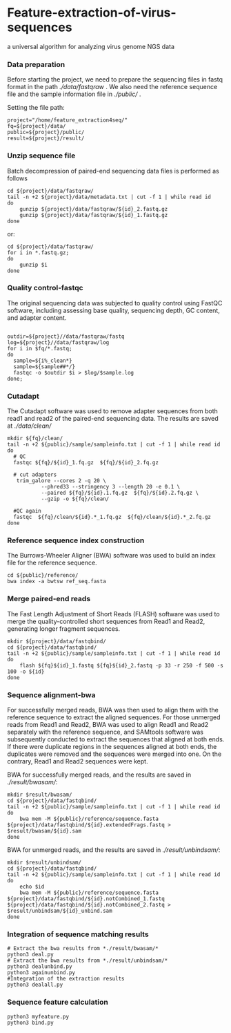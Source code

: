 # Feature-extraction-of-virus-sequences
a universal algorithm for analyzing virus genome NGS data

### Data preparation

Before starting the project, we need to prepare the sequencing files in fastq format in the path *./data/fastqraw* . We also need the reference sequence file and the sample information file in *./public/* .  

Setting the file path:
```shell
project="/home/feature_extraction4seq/"
fq=${project}/data/
public=${project}/public/
result=${project}/result/
```


### Unzip sequence file

Batch decompression of paired-end sequencing data files is performed as follows
```shell
cd ${project}/data/fastqraw/
tail -n +2 ${project}/data/metadata.txt | cut -f 1 | while read id
do
	gunzip ${project}/data/fastqraw/${id}_2.fastq.gz
	gunzip ${project}/data/fastqraw/${id}_1.fastq.gz
done
```
or:
```shell
cd ${project}/data/fastqraw/
for i in *.fastq.gz;
do
	gunzip $i
done
```

### Quality control-fastqc
The original  sequencing data was subjected to quality control using FastQC software, including assessing base quality, sequencing depth, GC content, and adapter content.

```shell

outdir=${project}//data/fastqraw/fastq
log=${project}//data/fastqraw/log
for i in $fq/*.fastq;
do
  sample=${i%_clean*}
  sample=${sample##*/}
  fastqc -o $outdir $i > $log/$sample.log
done;
```


### Cutadapt
The Cutadapt software was used to remove adapter sequences from both read1 and read2 of the paired-end sequencing data. The results are saved at *./data/clean/*

```shell
mkdir ${fq}/clean/
tail -n +2 ${public}/sample/sampleinfo.txt | cut -f 1 | while read id
do
  # QC
  fastqc ${fq}/${id}_1.fq.gz  ${fq}/${id}_2.fq.gz
  
  # cut adapters
   trim_galore --cores 2 -q 20 \
           --phred33 --stringency 3 --length 20 -e 0.1 \
           --paired ${fq}/${id}.1.fq.gz  ${fq}/${id}.2.fq.gz \
           --gzip -o ${fq}/clean/
   
  #QC again
  fastqc  ${fq}/clean/${id}.*_1.fq.gz  ${fq}/clean/${id}.*_2.fq.gz
done
```


### Reference sequence index construction
The Burrows-Wheeler Aligner (BWA) software was used to build an index file for the reference sequence.

```shell
cd ${public}/reference/
bwa index -a bwtsw ref_seq.fasta 
```


### Merge paired-end reads
The Fast Length Adjustment of Short Reads (FLASH) software was used to merge the quality-controlled short sequences from Read1 and Read2, generating longer fragment sequences. 

```shell
mkdir ${project}/data/fastqbind/
cd ${project}/data/fastqbind/
tail -n +2 ${public}/sample/sampleinfo.txt | cut -f 1 | while read id
do
	flash ${fq}${id}_1.fastq ${fq}${id}_2.fastq -p 33 -r 250 -f 500 -s 100 -o ${id}
done
```


### Sequence alignment-bwa
For successfully merged reads, BWA was then used to align them with the reference sequence to extract the aligned sequences. For those unmerged reads from Read1 and Read2, BWA was used to align Read1 and Read2 separately with the reference sequence, and SAMtools software was subsequently conducted to extract the sequences that aligned at both ends. If there were duplicate regions in the sequences aligned at both ends, the duplicates were removed and the sequences were merged into one. On the contrary, Read1 and Read2 sequences were kept. 

BWA for successfully merged reads, and the results are saved in *./result/bwasam/*:
```shell
mkdir $result/bwasam/
cd ${project}/data/fastqbind/
tail -n +2 ${public}/sample/sampleinfo.txt | cut -f 1 | while read id
do
	bwa mem -M ${public}/reference/sequence.fasta ${project}/data/fastqbind/${id}.extendedFrags.fastq > $result/bwasam/${id}.sam
done
```

BWA for unmerged reads, and the results are saved in *./result/unbindsam/*:
```shell
mkdir $result/unbindsam/
cd ${project}/data/fastqbind/
tail -n +2 ${public}/sample/sampleinfo.txt | cut -f 1 | while read id
do
	echo $id
	bwa mem -M ${public}/reference/sequence.fasta ${project}/data/fastqbind/${id}.notCombined_1.fastq ${project}/data/fastqbind/${id}.notCombined_2.fastq > $result/unbindsam/${id}_unbind.sam
done
```


### Integration of sequence matching results

```shell
# Extract the bwa results from *./result/bwasam/*
python3 deal.py
# Extract the bwa results from *./result/unbindsam/*
python3 dealunbind.py
python3 againunbind.py
#Integration of the extraction results
python3 dealall.py
```


### Sequence feature calculation

```shell
python3 myfeature.py
python3 bind.py
```

